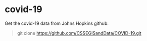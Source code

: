 # covid-19

Get the covid-19 data from Johns Hopkins github:
> git clone https://github.com/CSSEGISandData/COVID-19.git
